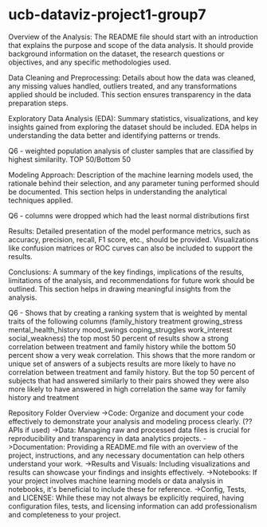 # ucb-dataviz-project1-group7
Overview of the Analysis:
  The README file should start with an introduction that explains the purpose and scope of the data analysis. It should provide background information on the dataset, the research questions or objectives, and any specific 
  methodologies used.

Data Cleaning and Preprocessing:
  Details about how the data was cleaned, any missing values handled, outliers treated, and any transformations applied should be included. This section ensures transparency in the data preparation steps.

Exploratory Data Analysis (EDA): 
  Summary statistics, visualizations, and key insights gained from exploring the dataset should be included. EDA helps in understanding the data better and identifying patterns or trends.

  Q6 - weighted population analysis of cluster samples that are classified by highest similarilty.  TOP 50/Bottom 50

Modeling Approach: 
  Description of the machine learning models used, the rationale behind their selection, and any parameter tuning performed should be documented. This section helps in understanding the analytical techniques applied.

  Q6 - columns were dropped which had the least normal distributions first

Results: 
  Detailed presentation of the model performance metrics, such as accuracy, precision, recall, F1 score, etc., should be provided. Visualizations like confusion matrices or ROC curves can also be included to support the results.

Conclusions:
  A summary of the key findings, implications of the results, limitations of the analysis, and recommendations for future work should be outlined. This section helps in drawing meaningful insights from the analysis.

Q6 - Shows that by creating a ranking system that is weighted by mental traits of the following columns (family_history	treatment	growing_stress	mental_health_history	mood_swings	coping_struggles	work_interest	social_weakness) the top most 50 percent of results show a strong correlation between treatment and family history while the bottom 50 percent show a very weak correlation.  This shows that the more random or unique set of answers of a subjects results are more likely to have no correlation between treatment and family history. But the top 50 percent of subjects that had answered similarly to their pairs showed they were also more likely to have answered in high correlation the same way for family history and treatment

Repository Folder Overview 
    ->Code: Organize and document your code effectively to demonstrate your analysis and modeling process clearly. (?? APIs if used) 
    ->Data: Managing raw and processed data files is crucial for reproducibility and transparency in data analytics projects.
    ->Documentation: Providing a README.md file with an overview of the project, instructions, and any necessary documentation can help others understand your work.
    ->Results and Visuals: Including visualizations and results can showcase your findings and insights effectively.
    ->Notebooks: If your project involves machine learning models or data analysis in notebooks, it's beneficial to include these for reference.
    ->Config, Tests, and LICENSE: While these may not always be explicitly required, having configuration files, tests, and licensing information can add professionalism and completeness to your project.
